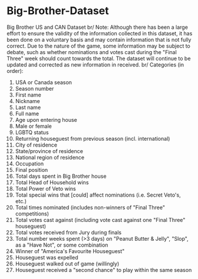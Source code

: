 # Big-Brother-Dataset
Big Brother US and CAN Dataset
br/
Note: Although there has been a large effort to ensure the validity of the information collected in this dataset, it has been done on a voluntary basis and may contain information that is not fully correct. Due to the nature of the game, some information may be subject to debate, such as whether nominations and votes cast during the "Final Three" week should count towards the total. The dataset will continue to be updated and corrected as new information in received. 
br/
Categories (in order):

1. USA or Canada season
2. Season number
3. First name
4. Nickname
5. Last name
6. Full name
7. Age upon entering house
8. Male or female
9. LGBTQ status
10. Returning houseguest from previous season (incl. international)
11. City of residence
12. State/province of residence
13. National region of residence
14. Occupation
15. Final position
16. Total days spent in Big Brother house
17. Total Head of Household wins
18. Total Power of Veto wins
19. Total special wins that [could] affect nominations (i.e. Secret Veto's, etc.)
20. Total times nominated (includes non-winners of "Final Three" competitions)
21. Total votes cast against (including vote cast against one "Final Three" houseguest)
22. Total votes received from Jury during finals
23. Total number weeks spent (>3 days) on "Peanut Butter & Jelly", "Slop", as a "Have Not", or some combination
24. Winner of "America's Favourite Houseguest"
25. Houseguest was expelled
26. Houseguest walked out of game (willingly)
27. Houseguest received a "second chance" to play within the same season
